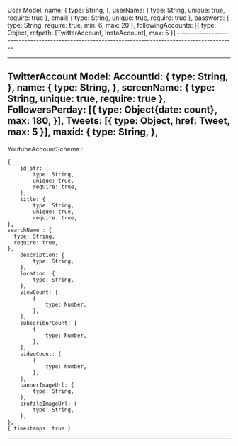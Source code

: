 User Model:
    name: {
      type: String,
    },
    userName: {
      type: String,
      unique: true,
      require: true
    },
    email: {
      type: String,
      unique: true,
      require: true
    },
    password: {
      type: String,
      require: true,
      min: 6,
      max: 20
    },
    followingAccounts: [{
      type: Object,
      refpath: [TwitterAccount, InstaAccount],
      max: 5
    }]
    --------------------------------------------------------------------------------------------------

<!-- 
Account Model:
	InstaAccount: {
		type: Object,
		href: InstaAccount
	},

  TwitterAccount: {
		type: Object,
		href: TwitterAccount
	}, -->

------------------------------------------------------------------------------------------------------

TwitterAccount Model:
    AccountId: {
        type: String,
      },
    name: {
        type: String,
      },
    screenName: {
      type: String,
      unique: true,
      require: true
    },
    FollowersPerday: [{
      type: Object{date: count},
      max: 180,
    }],
    Tweets: [{
      type: Object,
      href: Tweet,
      max: 5
    }],
      maxid: {
      type: String,
    },
--------------------------------------------------------------------------------------------------------

YoutubeAccountSchema :

	{
		id_str: {
			type: String,
			unique: true,
			require: true,
		},
		title: {
			type: String,
			unique: true,
			require: true,
    },
    searchName : {
      type: String,
      require: true,
    },
		description: {
			type: String,
		},
		location: {
			type: String,
		},
		viewCount: [
			{
				type: Number,
			},
		],
		subscriberCount: [
			{
				type: Number,
			},
		],
		videoCount: [
			{
				type: Number,
			},
		],
		bannerImageUrl: {
			type: String,
		},
		profileImageUrl: {
			type: String,
		},
	},
	{ timestamps: true }

--------------------------------------------------------------------------------------------------------
